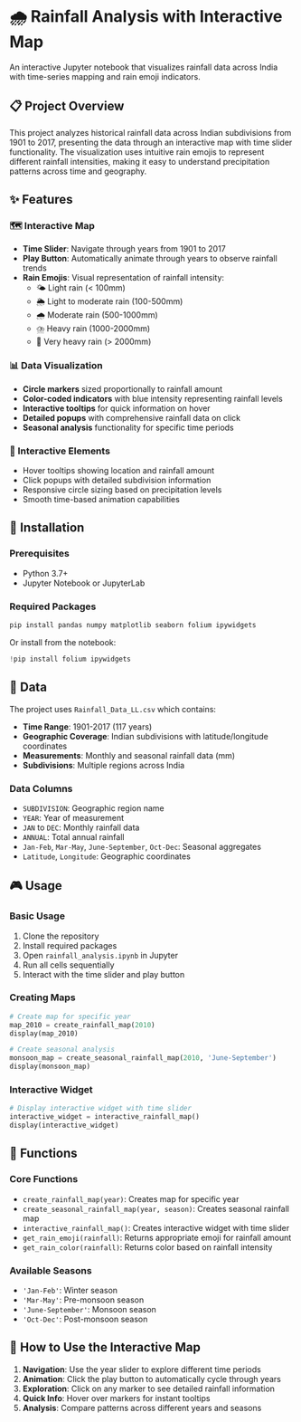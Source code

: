 # 🌧️ Rainfall Analysis with Interactive Map

An interactive Jupyter notebook that visualizes rainfall data across India with time-series mapping and rain emoji indicators.

## 📋 Project Overview

This project analyzes historical rainfall data across Indian subdivisions from 1901 to 2017, presenting the data through an interactive map with time slider functionality. The visualization uses intuitive rain emojis to represent different rainfall intensities, making it easy to understand precipitation patterns across time and geography.

## ✨ Features

### 🗺️ Interactive Map
- **Time Slider**: Navigate through years from 1901 to 2017
- **Play Button**: Automatically animate through years to observe rainfall trends
- **Rain Emojis**: Visual representation of rainfall intensity:
  - 🌤️ Light rain (< 100mm)
  - 🌦️ Light to moderate rain (100-500mm)
  - 🌧️ Moderate rain (500-1000mm)
  - ⛈️ Heavy rain (1000-2000mm)
  - 🌊 Very heavy rain (> 2000mm)

### 📊 Data Visualization
- **Circle markers** sized proportionally to rainfall amount
- **Color-coded indicators** with blue intensity representing rainfall levels
- **Interactive tooltips** for quick information on hover
- **Detailed popups** with comprehensive rainfall data on click
- **Seasonal analysis** functionality for specific time periods

### 🎯 Interactive Elements
- Hover tooltips showing location and rainfall amount
- Click popups with detailed subdivision information
- Responsive circle sizing based on precipitation levels
- Smooth time-based animation capabilities

## 🚀 Installation

### Prerequisites
- Python 3.7+
- Jupyter Notebook or JupyterLab

### Required Packages
```bash
pip install pandas numpy matplotlib seaborn folium ipywidgets
```

Or install from the notebook:
```python
!pip install folium ipywidgets
```

## 📂 Data

The project uses `Rainfall_Data_LL.csv` which contains:
- **Time Range**: 1901-2017 (117 years)
- **Geographic Coverage**: Indian subdivisions with latitude/longitude coordinates
- **Measurements**: Monthly and seasonal rainfall data (mm)
- **Subdivisions**: Multiple regions across India

### Data Columns
- `SUBDIVISION`: Geographic region name
- `YEAR`: Year of measurement
- `JAN` to `DEC`: Monthly rainfall data
- `ANNUAL`: Total annual rainfall
- `Jan-Feb`, `Mar-May`, `June-September`, `Oct-Dec`: Seasonal aggregates
- `Latitude`, `Longitude`: Geographic coordinates

## 🎮 Usage

### Basic Usage
1. Clone the repository
2. Install required packages
3. Open `rainfall_analysis.ipynb` in Jupyter
4. Run all cells sequentially
5. Interact with the time slider and play button

### Creating Maps
```python
# Create map for specific year
map_2010 = create_rainfall_map(2010)
display(map_2010)

# Create seasonal analysis
monsoon_map = create_seasonal_rainfall_map(2010, 'June-September')
display(monsoon_map)
```

### Interactive Widget
```python
# Display interactive widget with time slider
interactive_widget = interactive_rainfall_map()
display(interactive_widget)
```

## 🔧 Functions

### Core Functions
- `create_rainfall_map(year)`: Creates map for specific year
- `create_seasonal_rainfall_map(year, season)`: Creates seasonal rainfall map
- `interactive_rainfall_map()`: Creates interactive widget with time slider
- `get_rain_emoji(rainfall)`: Returns appropriate emoji for rainfall amount
- `get_rain_color(rainfall)`: Returns color based on rainfall intensity

### Available Seasons
- `'Jan-Feb'`: Winter season
- `'Mar-May'`: Pre-monsoon season
- `'June-September'`: Monsoon season
- `'Oct-Dec'`: Post-monsoon season

## 📱 How to Use the Interactive Map

1. **Navigation**: Use the year slider to explore different time periods
2. **Animation**: Click the play button to automatically cycle through years
3. **Exploration**: Click on any marker to see detailed rainfall information
4. **Quick Info**: Hover over markers for instant tooltips
5. **Analysis**: Compare patterns across different years and seasons

